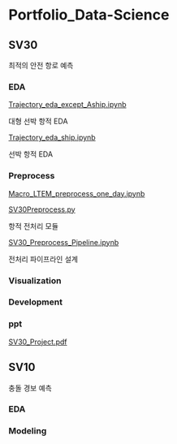 # Portfolio_Data-Science

## SV30
최적의 안전 항로 예측
### EDA
[Trajectory_eda_except_Aship.ipynb](https://github.com/Cloover22/Portfolio_Data-Science/blob/master/SV30/Trajectory_eda_except_Aship.ipynb)

대형 선박 항적 EDA


[Trajectory_eda_ship.ipynb](https://github.com/Cloover22/Portfolio_Data-Science/blob/master/SV30/Trajectory_eda_ship.ipynb)

선박 항적 EDA
### Preprocess
[Macro_LTEM_preprocess_one_day.ipynb](https://github.com/Cloover22/Portfolio_Data-Science/blob/master/SV30/Macro_LTEM_preprocess_one_day.ipynb)

[SV30Preprocess.py](https://github.com/Cloover22/Portfolio_Data-Science/blob/master/SV30/SV30Preprocess.py)

항적 전처리 모듈


[SV30_Preprocess_Pipeline.ipynb](https://github.com/Cloover22/Portfolio_Data-Science/blob/master/SV30/SV30_Preprocess_Pipeline.ipynb)

전처리 파이프라인 설계 

### Visualization

### Development

### ppt
[SV30_Project.pdf](https://github.com/Cloover22/Portfolio_Data-Science/blob/master/SV30%20%EC%A0%84%EC%B2%98%EB%A6%AC%2B%EC%B5%9C%EC%A0%81%20%EC%95%88%EC%A0%84%20%ED%95%AD%EB%A1%9C.pdf)


## SV10
충돌 경보 예측
### EDA


### Modeling




